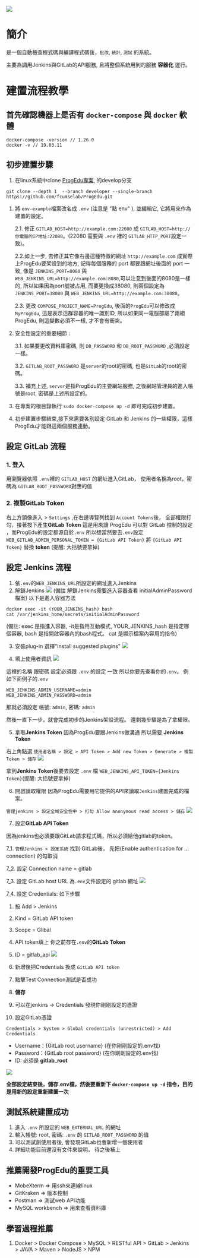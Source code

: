 ![](/readme-images/logo.png)
# 簡介
是一個自動檢查程式碼與編譯程式碼後，`批改`, `統計`, `測試` 的系統。

主要為調用Jenkins與GitLab的API服務, 且將整個系統用到的服務 **容器化** 運行。

# 建置流程教學
## 首先確認機器上是否有 `docker-compose` 與 `docker` 軟體
```
docker-compose -version // 1.26.0
docker -v // 19.03.11
```
## 初步建置步驟
1. 在linux系統中clone [ProgEdu專案](https://github.com/fcumselab/ProgEdu), 的develop分支

`git clone --depth 1  --branch developer --single-branch https://github.com/fcumselab/ProgEdu.git`

1. 將 `env-example`檔案改名成 `.env` (注意是 "點 env" ), 並編輯它, 它將用來作為建置的設定。

   2.1. 修正 `GITLAB_HOST=http://example.com:22080` 成 
   `GITLAB_HOST=http://你電腦的IP地址:22080`。(22080 需要與 `.env` 裡的 `GITLAB_HTTP_PORT`設定一致)。
   
   2.2.如上一步, 去修正其它像右邊這種特徵的網址 `http://example.com` 成實際上ProgEdu要架設到的地方, 記得每個服務的 port 都要跟網址後面的 port 一致, 像是 `JENKINS_PORT=8080` 與 `WEB_JENKINS_URL=http://example.com:8080`,可以注意到後面的8080是一樣的, 所以如果因為port號被占用, 而要更換成38080, 則兩個設定為`JENKINS_PORT=38080` 與 `WEB_JENKINS_URL=http://example.com:38080`。

   2.3. 更改 `COMPOSE_PROJECT_NAME=ProgEdu`, 後面的`ProgEdu`可以修改成`MyProgEdu`, 這是表示這群容器的唯一識別ID, 所以如果同一電腦部屬了兩組ProgEdu, 則這變數必須不一樣, 才不會有衝突。

2. 安全性設定的重要細節 : 
   
   3.1. 如果要更改資料庫密碼, 則 `DB_PASSWORD` 和 `DB_ROOT_PASSWORD` ,必須設定一樣。
   
   3.2. `GITLAB_ROOT_PASSWORD` 是`server`的root的密碼, 也是`GitLab`的root的密碼。
   
   3.3. 補充上述, `server`是指ProgEdu的主要網站服務, 之後網站管理員的進入帳號是root, 密碼是上述所設定的。
  
3. 在專案的根目錄執行 `sudo docker-compose up -d` 即可完成初步建置。

4. 初步建置步驟結束,接下來需要各別設定 GitLab 和 Jenkins 的一些權限，這樣ProgEdu才能跟這兩個服務連動。

## **設定 GitLab 流程**
### 1. 登入
用瀏覽器依照 `.env`裡的 `GITLAB_HOST` 的網址進入GitLab，
使用者名稱為root，密碼為 `GITLAB_ROOT_PASSWORD`對應的值
### 2. 複製GitLab Token 
右上方頭像進入 > `Settings` ,在右邊導覽列找到 `Account Tokens`後， 
全部權限打勾，接著按下產生**GitLab Token** 
這是用來讓 ProgEdu 可以對 GitLab 控制的設定
，而ProgEdu的設定都源自於`.env`
所以想當然要去`.env`設定 
`WEB_GITLAB_ADMIN_PERSONAL_TOKEN = {GitLab API Token}`
將 `{GitLab API Token}` 替換 **token** (提醒: 大括號要拿掉)

## **設定 Jenkins 流程**  

1. 依`.env`的`WEB_JENKINS_URL`所設定的網址進入Jenkins 
2. 解鎖Jenkins
![](readme-images/unlock-jenkins.png)
(備註 解鎖Jenkins需要進入容器查看 initialAdminPassword 檔案) 以下是進入容器方法
```
docker exec -it (YOUR_JENKINS_hash) bash 
cat /var/jenkins_home/secrets/initialAdminPassword
``` 
(備註: exec 是指進入容器, -it是指用互動模式, YOUR_JENKINS_hash 是指定哪個容器, bash 是指開啟容器內的bash程式。 cat 是顯示檔案內容用的指令)

3. 安裝plug-in 選擇"Install suggested plugins"
![](/readme-images/jenkins-install-plugins.png)  

4. 填上使用者資訊 
![](/readme-images/jenkins-create-admin-user.png)  

這裡的名稱 跟密碼 設定必須跟 `.env` 的設定 一致
所以你要先查看你的`.env`。 例如下面例子的`.env`
```
WEB_JENKINS_ADMIN_USERNAME=admin
WEB_JENKINS_ADMIN_PASSWORD=admin
```
那就必須設定 帳號: `admin`, 密碼: `admin`

然後一直下一步，就會完成初步的Jenkins架設流程。
還剩幾步驟是為了拿權限。

5. 拿取**Jenkins Token** 
因為ProgEdu要跟Jenkins做溝通 所以需要 **Jenkins Token**

右上角點選 `使用者名稱 > 設定 > API Token > Add new Token > Generate > 複製Token > 儲存`
![](/readme-images/jenkins-token.jpg)  

拿到**Jenkins Token**後要去設定 `.env` 檔
`WEB_JENKINS_API_TOKEN={Jenkins Token}`(提醒: 大括號要拿掉)

6. 開啟讀取權限
因為ProgEdu需要用它提供的API來讀取`Jenkins`建置完成的檔案。

`管理jenkins > 設定全域安全性中 > 打勾 Allow anonymous read access > 儲存`
![](/readme-images/jenkins-access-control.png)

7. 設定**GitLab API Token**

因為jenkins也必須要跟GitLab請求程式碼，所以必須給他gitlab的token。

7_1. `管理Jenkins > 設定系統` 找到 GitLab後，
先把(Enable authentication for ... connection) 的勾取消
 
7_2. 設定 Connection name = gitlab

7_3. 設定 GitLab host URL 為`.env`文件設定的 gitlab 網址
![](/readme-images/jenkins-gitlab-api.png)  

7_4. 設定 Credentials:  如下步驟
1. 按 Add > Jenkins
2. Kind = GitLab API token
3. Scope = Glibal
4. API token填上 你之前存在`.env`的**GitLab Token**
5. ID = gitlab_api
 ![](/readme-images/jenkins-credentials.jpg)  
6. 新增後把Credentials 換成 `GitLab API token` 
7. 點擊Test Connection測試是否成功
8. **儲存**
9. 可以在jenkins -> Credentials 發現你剛剛設定的憑證

10. 設定GitLab憑證
    
`Credentials > System > Global credentials (unrestricted) > Add Credentials`

- Username：{GitLab root username} (在你剛剛設定的.env找)
- Password：{GitLab root password} (在你剛剛設定的.env找)  
- ID: 必須是 **gitlab_root**  

![](/readme-images/jenkins-credentials-gitlab.jpg)

**全部設定結束後，儲存.env檔，然後要重新下 `docker-compose up -d` 指令，目的是用新的設定重新建置一次**
## 測試系統建置成功
1. 進入 `.env` 所設定的 `WEB_EXTERNAL_URL` 的網址
2. 輸入帳號: root, 密碼: `.env` 的 `GITLAB_ROOT_PASSWORD` 的值
3. 可以測試創使用者後, 會發現GitLab也會新增一個使用者
4. 詳細功能目前還沒有文件來說明， 待之後補上

## 推薦開發ProgEdu的重要工具
* MobeXterm => 用ssh來連線linux
* GitKraken => 版本控制
* Postman => 測試web API功能
* MySQL workbench => 用來查看資料庫

## 學習過程推薦
1. Docker > Docker Compose > MySQL > RESTful API >  GitLab > Jenkins > JAVA > Maven > NodeJS > NPM 
